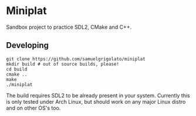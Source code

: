 # Miniplat

Sandbox project to practice SDL2, CMake and C++.

## Developing

```
git clone https://github.com/samuelgrigolato/miniplat
mkdir build # out of source builds, please!
cd build
cmake ..
make
./miniplat
```

The build requires SDL2 to be already present in your system. Currently this is only
tested under Arch Linux, but should work on any major Linux distro and on other
OS's too.
